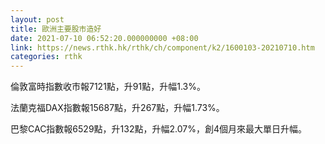 ```yaml
---
layout: post
title: 歐洲主要股市造好
date: 2021-07-10 06:52:20.000000000 +08:00
link: https://news.rthk.hk/rthk/ch/component/k2/1600103-20210710.htm
categories: rthk
---
```


倫敦富時指數收市報7121點，升91點，升幅1.3%。

法蘭克福DAX指數報15687點，升267點，升幅1.73%。

巴黎CAC指數報6529點，升132點，升幅2.07%，創4個月來最大單日升幅。
